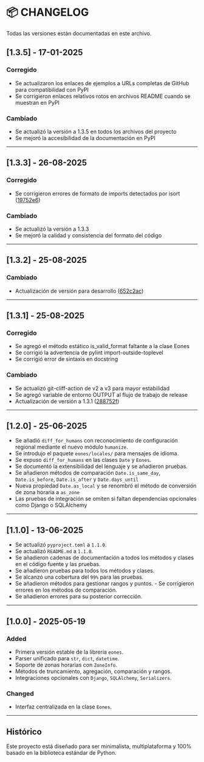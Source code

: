 # 📦 CHANGELOG

Todas las versiones están documentadas en este archivo.

## [1.3.5] - 17-01-2025

### Corregido
- Se actualizaron los enlaces de ejemplos a URLs completas de GitHub para compatibilidad con PyPI
- Se corrigieron enlaces relativos rotos en archivos README cuando se muestran en PyPI

### Cambiado
- Se actualizó la versión a 1.3.5 en todos los archivos del proyecto
- Se mejoró la accesibilidad de la documentación en PyPI

---

## [1.3.3] - 26-08-2025

### Corregido
- Se corrigieron errores de formato de imports detectados por isort ([19752e6](https://github.com/roldriel/eones/commit/19752e6))

### Cambiado
- Se actualizó la versión a 1.3.3
- Se mejoró la calidad y consistencia del formato del código

---

## [1.3.2] - 25-08-2025

### Cambiado
- Actualización de versión para desarrollo ([652c2ac](https://github.com/roldriel/eones/commit/652c2ac))

---

## [1.3.1] - 25-08-2025

### Corregido
- Se agregó el método estático is_valid_format faltante a la clase Eones
- Se corrigió la advertencia de pylint import-outside-toplevel
- Se corrigió error de sintaxis en docstring

### Cambiado
- Se actualizó git-cliff-action de v2 a v3 para mayor estabilidad
- Se agregó variable de entorno OUTPUT al flujo de trabajo de release
- Actualización de versión a 1.3.1 ([288752f](https://github.com/roldriel/eones/commit/288752f))

---

## [1.2.0] - 25-06-2025
- Se añadió `diff_for_humans` con reconocimiento de configuración regional mediante el nuevo módulo `humanize`.
- Se introdujo el paquete `eones/locales/` para mensajes de idioma.
- Se expuso `diff_for_humans` en las clases `Date` y `Eones`.
- Se documentó la extensibilidad del lenguaje y se añadieron pruebas.
- Se añadieron métodos de comparación `Date.is_same_day`, `Date.is_before`, `Date.is_after` y `Date.days_until`
- Nueva propiedad `Date.as_local` y se renombró el método de conversión de zona horaria a `as_zone`
- Las pruebas de integración se omiten si faltan dependencias opcionales como Django o SQLAlchemy

---

## [1.1.0] - 13-06-2025
- Se actualizó `pyproject.toml` a `1.1.0`.
- Se actualizó `README.md` a `1.1.0`.
- Se añadieron cadenas de documentación a todos los métodos y clases en el código fuente y las pruebas.
- Se añadieron pruebas para todos los métodos y clases.
- Se alcanzó una cobertura del `99%` para las pruebas.
- Se añadieron métodos para gestionar rangos y puntos. - Se corrigieron errores en los métodos de comparación.
- Se añadieron errores para su posterior corrección.

---

## [1.0.0] - 2025-05-19

### Added
- Primera versión estable de la librería `eones`.
- Parser unificado para `str`, `dict`, `datetime`.
- Soporte de zonas horarias con `ZoneInfo`.
- Métodos de truncamiento, agregación, comparación y rangos.
- Integraciones opcionales con `Django`, `SQLAlchemy`, `Serializers`.

### Changed
- Interfaz centralizada en la clase `Eones`.

---

## Histórico

Este proyecto está diseñado para ser minimalista, multiplataforma y 100% basado en la biblioteca estándar de Python.
